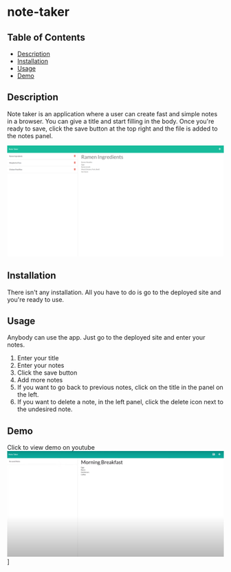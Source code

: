 # note-taker

## Table of Contents

- [Description](#description)
- [Installation](#installation)
- [Usage](#usage)
- [Demo](#demo)

## Description

Note taker is an application where a user can create fast and simple notes in a browser.
You can give a title and start filling in the body. Once you're ready to save, click the save button
at the top right and the file is added to the notes panel.

![Example Screenshot](public\assets\screenshot.PNG)

## Installation

There isn't any installation. All you have to do is go to the deployed site and you're ready to use.

## Usage

Anybody can use the app. Just go to the deployed site and enter your notes.

1. Enter your title
2. Enter your notes
3. Click the save button
4. Add more notes
5. If you want to go back to previous notes, click on the title in the panel on the left.
6. If you want to delete a note, in the left panel, click the delete icon next to the undesired note.

## Demo

Click to view demo on youtube
[![Demo of note taker](public\assets\video-screenshot.PNG)](https://youtu.be/PBOujGOs200)]
